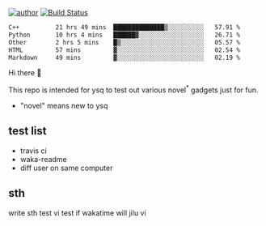 [![author](https://img.shields.io/badge/author-ysq-green)](https://github.com/Yang-Shiqin)
[![Build Status](https://app.travis-ci.com/Yang-Shiqin/testall.svg?branch=main)](https://app.travis-ci.com/Yang-Shiqin/testall)

<!--START_SECTION:waka-->

```txt
C++          21 hrs 49 mins  ██████████████▒░░░░░░░░░░   57.91 %
Python       10 hrs 4 mins   ██████▓░░░░░░░░░░░░░░░░░░   26.71 %
Other        2 hrs 5 mins    █▒░░░░░░░░░░░░░░░░░░░░░░░   05.57 %
HTML         57 mins         ▓░░░░░░░░░░░░░░░░░░░░░░░░   02.54 %
Markdown     49 mins         ▓░░░░░░░░░░░░░░░░░░░░░░░░   02.19 %
```

<!--END_SECTION:waka-->

Hi there 👋

This repo is intended for ysq to test out various novel<sup>*</sup> gadgets just for fun.

- "novel" means new to ysq

## test list
- travis ci
- waka-readme
- diff user on same computer

## sth
write sth
test vi
test if wakatime will jilu vi

